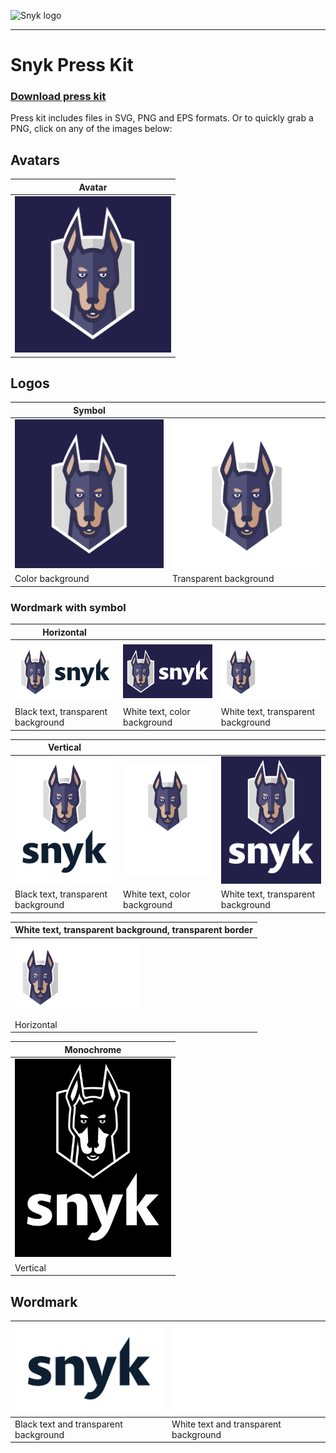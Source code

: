 ![Snyk logo](https://res.cloudinary.com/snyk/image/upload/v1470745391/logo/snyk-print.svg) 

***

# Snyk Press Kit

### [Download press kit](https://github.com/Snyk/press-kit/archive/master.zip)

Press kit includes files in SVG, PNG and EPS formats. Or to quickly grab a PNG, click on any of the images below:

## Avatars

| Avatar |
| ------------- |
| <img src="https://github.com/Snyk/press-kit/blob/master/Avatar/snyk_avatar@2x.png?raw=true" width="250" alt=""> |

## Logos

| Symbol | |
| ------------- | ------------- |
| <img src="https://github.com/Snyk/press-kit/blob/master/Logo/Symbol/Color background/symbol _c@2x.png" width="250" alt=""> | <img src="https://github.com/Snyk/press-kit/blob/master/Logo/Symbol/Transparent background/symbol@2x.png" width="250" alt=""> |
| Color background | Transparent background |

### Wordmark with symbol

| Horizontal | | |
| ------------- | ------------- | ------------- |
| <img src="https://github.com/Snyk/press-kit/blob/master/Logo/Wordmark%20with%20symbol/Black%20text%20with%20transparent%20background%20and%20transparent%20border/Horizontal/wordmark-symbol%20_horizontal@2x.png?raw=true" width="200" alt=""> | <img src="https://github.com/Snyk/press-kit/blob/master/Logo/Wordmark%20with%20symbol/White%20text%20with%20color%20background/Horizontal/wordmark-symbol%20_horizontal%20_c@2x.png?raw=true" width="200" alt=""> | <img src="https://github.com/Snyk/press-kit/blob/master/Logo/Wordmark%20with%20symbol/White%20text%20with%20transparent%20background/Horizontal/wordmark-symbol%20_horizontal%20_c%20_transparent@2x.png?raw=true" width="200" alt=""> |
| Black text, transparent background | White text, color background | White text, transparent background |


| Vertical | | |
| ------------- | ------------- | ------------- |
| <img src="https://github.com/Snyk/press-kit/blob/master/Logo/Wordmark%20with%20symbol/Black%20text%20with%20transparent%20background%20and%20transparent%20border/Vertical/wordmark-symbol%20_vertical@2x.png?raw=true" width="200" alt=""> | <img src="https://github.com/Snyk/press-kit/blob/master/Logo/Wordmark%20with%20symbol/White%20text%20with%20transparent%20background/Vertical/wordmark-symbol%20_vertical%20_c%20_transparent@2x.png?raw=true" width="200" alt=""> | <img src="https://github.com/Snyk/press-kit/blob/master/Logo/Wordmark%20with%20symbol/White%20text%20with%20color%20background/Vertical/wordmark-symbol%20_vertical%20_c@2x.png?raw=true" width="200" alt=""> |
| Black text, transparent background | White text, color background | White text, transparent background |


| White text, transparent background, transparent border |
| ------------- |
| <img src="https://github.com/Snyk/press-kit/blob/master/Logo/Wordmark%20with%20symbol/White%20text%20with%20transparent%20background%20and%20transparent%20border/Horizontal/wordmark-symbol%20_horizontal%20_transparent@2x.png?raw=true" width="200" alt=""> |
| Horizontal |


| Monochrome |
| ------------- |
| <img src="https://github.com/Snyk/press-kit/blob/master/Logo/Wordmark%20with%20symbol/Monochrome/Vertical/wordmark-symbol%20_vertical%20_bw@2x.png?raw=true" width="250" alt=""> |
| Vertical |

## Wordmark

| <img src="https://github.com/Snyk/press-kit/blob/master/Logo/Wordmark/Black%20text%20and%20transparent%20background/wordmark@2x.png?raw=true" width="250" alt=""> | <img src="https://github.com/Snyk/press-kit/blob/master/Logo/Wordmark/White%20text%20and%20transparent%20background/wordmark%20_w@2x.png?raw=true" width="250" alt=""> |
| ------------- | ------------- |
| Black text and transparent background | White text and transparent background |
